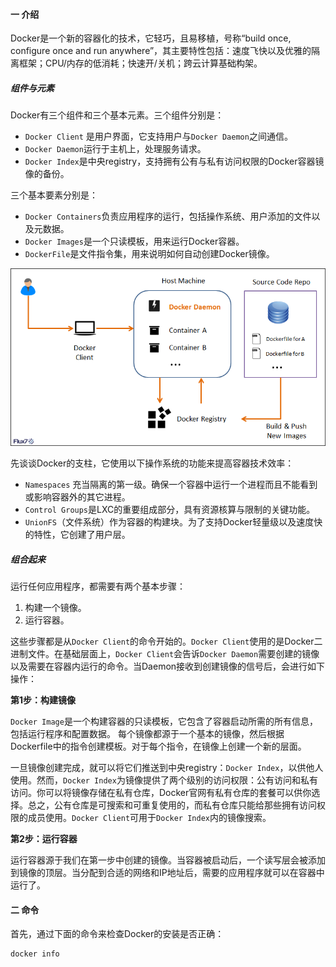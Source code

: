 #### 一 介绍

Docker是一个新的容器化的技术，它轻巧，且易移植，号称“build once, configure once and run anywhere”，其主要特性包括：速度飞快以及优雅的隔离框架；CPU/内存的低消耗；快速开/关机；跨云计算基础构架。

##### 组件与元素

Docker有三个组件和三个基本元素。三个组件分别是：

- `Docker Client` 是用户界面，它支持用户与`Docker Daemon`之间通信。
- `Docker Daemon`运行于主机上，处理服务请求。
- `Docker Index`是中央registry，支持拥有公有与私有访问权限的Docker容器镜像的备份。

三个基本要素分别是：

- `Docker Containers`负责应用程序的运行，包括操作系统、用户添加的文件以及元数据。
- `Docker Images`是一个只读模板，用来运行Docker容器。
- `DockerFile`是文件指令集，用来说明如何自动创建Docker镜像。

<img src="figures/arc.png" width="600px" text-align="middle" />

先谈谈Docker的支柱，它使用以下操作系统的功能来提高容器技术效率：

- `Namespaces` 充当隔离的第一级。确保一个容器中运行一个进程而且不能看到或影响容器外的其它进程。
- `Control Groups`是LXC的重要组成部分，具有资源核算与限制的关键功能。
- `UnionFS`（文件系统）作为容器的构建块。为了支持Docker轻量级以及速度快的特性，它创建了用户层。

##### 组合起来

运行任何应用程序，都需要有两个基本步骤：

1. 构建一个镜像。
2. 运行容器。

这些步骤都是从`Docker Client`的命令开始的。`Docker Client`使用的是Docker二进制文件。在基础层面上，`Docker Client`会告诉`Docker Daemon`需要创建的镜像以及需要在容器内运行的命令。当Daemon接收到创建镜像的信号后，会进行如下操作：

**第1步：构建镜像**

`Docker Image`是一个构建容器的只读模板，它包含了容器启动所需的所有信息，包括运行程序和配置数据。
每个镜像都源于一个基本的镜像，然后根据Dockerfile中的指令创建模板。对于每个指令，在镜像上创建一个新的层面。

一旦镜像创建完成，就可以将它们推送到中央registry：`Docker Index`，以供他人使用。然而，`Docker Index`为镜像提供了两个级别的访问权限：公有访问和私有访问。你可以将镜像存储在私有仓库，Docker官网有私有仓库的套餐可以供你选择。总之，公有仓库是可搜索和可重复使用的，而私有仓库只能给那些拥有访问权限的成员使用。`Docker Client`可用于`Docker Index`内的镜像搜索。

**第2步：运行容器**

运行容器源于我们在第一步中创建的镜像。当容器被启动后，一个读写层会被添加到镜像的顶层。当分配到合适的网络和IP地址后，需要的应用程序就可以在容器中运行了。



#### 二 命令

首先，通过下面的命令来检查Docker的安装是否正确：

```bash
docker info 
```


